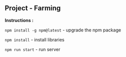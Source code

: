 ## Project - Farming 

**Instructions :**

<code>npm install -g npm@latest</code> - upgrade the npm package

<code>npm install</code> - install libraries

<code>npm run start</code> - run server